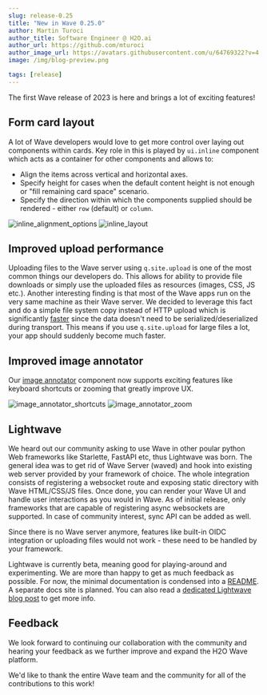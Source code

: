 ```yaml
---
slug: release-0.25
title: "New in Wave 0.25.0"
author: Martin Turoci
author_title: Software Engineer @ H2O.ai
author_url: https://github.com/mturoci
author_image_url: https://avatars.githubusercontent.com/u/64769322?v=4
image: /img/blog-preview.png

tags: [release]
---
```


The first Wave release of 2023 is here and brings a lot of exciting features!

<!--truncate-->

## Form card layout

A lot of Wave developers would love to get more control over laying out components within cards. Key role in this is played by `ui.inline` component which acts as a container for other components and allows to:

* Align the items across vertical and horizontal axes.
* Specify height for cases when the default content height is not enough or "fill remaining card space" scenario.
* Specify the direction within which the components supplied should be rendered - either `row` (default) or `column`.

![inline_alignment_options](assets/2023-02-28/inline_align.gif)
![inline_layout](assets/2023-02-28/inline_layout.png)

## Improved upload performance

Uploading files to the Wave server using `q.site.upload` is one of the most common things our developers do. This allows for ability to provide file downloads or simply use the uploaded files as resources (images, CSS, JS etc.). Another interesting finding is that most of the Wave apps run on the very same machine as their Wave server. We decided to leverage this fact and do a simple file system copy instead of HTTP upload which is significantly [faster](https://github.com/h2oai/wave/pull/1765) since the data doesn't need to be serialized/deserialized during transport. This means if you use `q.site.upload` for large files a lot, your app should suddenly become much faster.

## Improved image annotator

Our [image annotator](/docs/widgets/ai/image_annotator/) component now supports exciting features like keyboard shortcuts or zooming that greatly improve UX.

![image_annotator_shortcuts](assets/2023-02-28/img_annotator.png)
![image_annotator_zoom](assets/2023-02-28/img_annotator.gif)

## Lightwave

We heard out our community asking to use Wave in other poular python Web frameworks like Starlette, FastAPI etc, thus Lightwave was born. The general idea was to get rid of Wave Server (waved) and hook into existing web server provided by your framework of choice. The whole integration consists of registering a websocket route and exposing static directory with Wave HTML/CSS/JS files. Once done, you can render your Wave UI and handle user interactions as you would in Wave. As of initial release, only frameworks that are capable of registering async websockets are supported. In case of community interest, sync API can be added as well.

Since there is no Wave server anymore, features like built-in OIDC integration or uploading files would not work - these need to be handled by your framework.

Lightwave is currently beta, meaning good for playing-around and experimenting. We are more than happy to get as much feedback as possible. For now, the minimal documentation is condensed into a [README](https://pypi.org/project/h2o-lightwave/). A separate docs site is planned. You can also read a [dedicated Lightwave blog post](https://medium.com/@unusualcode/h2o-lightwave-building-web-uis-with-fastapi-and-python-88a915383490) to get more info.

## Feedback

We look forward to continuing our collaboration with the community and hearing your feedback as we further improve and expand the H2O Wave platform.

We'd like to thank the entire Wave team and the community for all of the contributions to this work!
